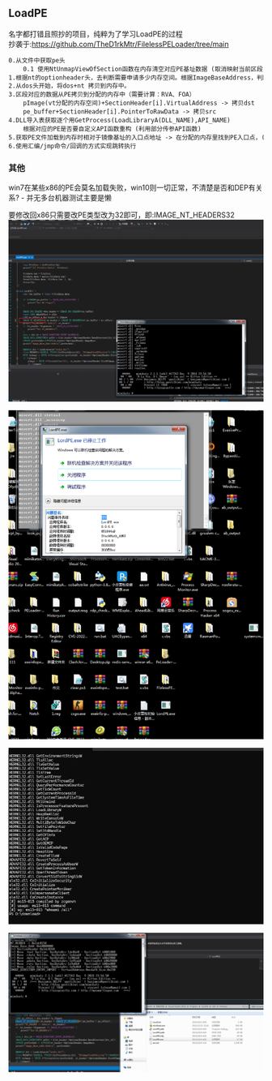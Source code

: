 ## LoadPE ##
名字都打错且照抄的项目，纯粹为了学习LoadPE的过程    
抄袭于:https://github.com/TheD1rkMtr/FilelessPELoader/tree/main    


```txt
0.从文件中获取pe头
    0.1 使用NtUnmapViewOfSection函数在内存清空对应PE基址数据 (取消映射当前区段)
1.根据nt的optionheader头，去判断需要申请多少内存空间。根据ImageBaseAddress，判断申请内存的基址
2.从dos头开始，将dos+nt 拷贝到内存中。
3.区段对应的数据从PE拷贝到分配的内存中（需要计算：RVA、FOA）
    pImage(vt分配的内存空间)+SectionHeader[i].VirtualAddress -> 拷贝dst
    pe_buffer+SectionHeader[i].PointerToRawData -> 拷贝src
4.DLL导入表获取逐个用GetProcess(LoadLibraryA(DLL_NAME),API_NAME)
    根据对应的PE是否要自定义API函数重构 (利用部分传参API函数)
5.获取PE文件加载到内存时相对于镜像基址的入口点地址 -> 在分配的内存里找到PE入口点，(size_t)(pImage)+nt_header->OptionalHeader.AddressOfEntryPoint
6.使用汇编/jmp命令/回调的方式实现跳转执行
```
### 其他 ###
win7在某些x86的PE会莫名加载失败，win10则一切正常，不清楚是否和DEP有关系? - 并无多台机器测试主要是懒


要修改回x86只需要改PE类型改为32即可，即:IMAGE_NT_HEADERS32
![](img/1.png)

![](img/2.png)

![](img/3.png)

![](img/4.png)
